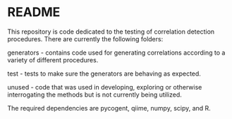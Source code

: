 README
======

This repository is code dedicated to the testing of correlation detection 
procedures. There are currently the following folders:

generators - contains code used for generating correlations according to a
variety of different procedures.

test - tests to make sure the generators are behaving as expected. 

unused - code that was used in developing, exploring or otherwise interrogating the methods but is not currently being utilized.
 
The required dependencies are pycogent, qiime, numpy, scipy, and R. 




